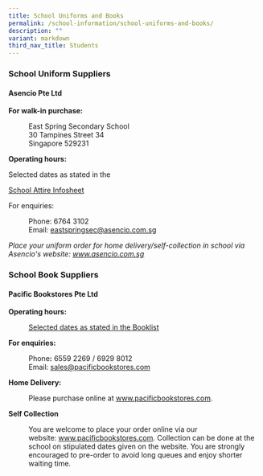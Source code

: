 ```yaml
---
title: School Uniforms and Books
permalink: /school-information/school-uniforms-and-books/
description: ""
variant: markdown
third_nav_title: Students
---
```

<h3><strong>School Uniform Suppliers</strong></h3>
<h4><strong>Asencio Pte Ltd</strong></h4>
<p><strong>For walk-in purchase:</strong></p>
<p style="padding-left: 40px;">East Spring Secondary School<br>30 Tampines Street 34<br>Singapore 529231</p>
<p><strong>Operating hours:</strong></p>
Selected dates as stated in the

[School Attire Infosheet](/files/2024/2024%20uniform%20order%20form.pdf)

For enquiries:<br><p></p>
<p style="padding-left: 40px;">Phone: 6764 3102<br>Email:&nbsp;<a target="" href="mailto:eastspringsec@asencio.com.sg">eastspringsec@asencio.com.sg</a></p>
<p><em>Place your uniform order for home delivery/self-collection in school via Asencio's website:&nbsp;<a rel="noopener" target="_blank" href="http://www.asencio.com.sg/">www.asencio.com.sg</a></em></p>
<p></p>
<h3><strong>School Book Suppliers</strong></h3>
<h4><strong>Pacific Bookstores Pte Ltd</strong></h4>
<p><strong>Operating hours:</strong></p>
<p style="padding-left: 40px;"><a target="" href="/school-information/booklist-2024">Selected dates as stated in the Booklist</a></p>


<p><strong>For enquiries:</strong></p>
<p style="padding-left: 40px;">Phone<strong>:</strong>&nbsp;6559 2269 / 6929 8012<br>Email:&nbsp;<a target="" href="mailto:sales@pacificbookstores.com">sales@pacificbookstores.com</a></p>
<p><strong>Home Delivery:<br></strong></p>
<p style="padding-left: 40px;">Please purchase online at&nbsp;<a rel="noopener" target="_blank" href="http://www.pacificbookstores.com/">www.pacificbookstores.com</a>.</p>
<p><strong>Self Collection</strong></p>
<p style="padding-left: 40px;">You are welcome to place your order online via our website:&nbsp;<a rel="noopener" target="_blank" href="http://www.pacificbookstores.com/">www.pacificbookstores.com</a>. Collection can be done at the school on stipulated dates given on the website. You are strongly encouraged to pre-order to avoid long queues and enjoy shorter waiting time.</p>
<p><strong></strong></p>
